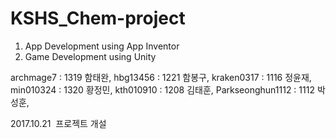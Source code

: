 # KSHS_Chem-project

1. App Development using App Inventor
2. Game Development using Unity

archmage7  : 1319 함태완,
hbg13456   : 1221 함봉구,
kraken0317 : 1116 정윤재,
min010324  : 1320 황정민,
kth010910  : 1208 김태훈,
Parkseonghun1112  : 1112 박성훈, 


2017.10.21  프로젝트 개설
